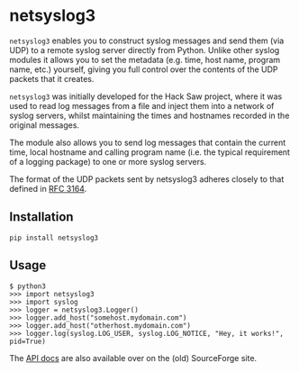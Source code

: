 # netsyslog3

`netsyslog3` enables you to construct syslog messages and send them (via
UDP) to a remote syslog server directly from Python. Unlike other
syslog modules it allows you to set the metadata (e.g. time, host
name, program name, etc.) yourself, giving you full control over the
contents of the UDP packets that it creates.

`netsyslog3` was initially developed for the Hack Saw project, where it
was used to read log messages from a file and inject them into a
network of syslog servers, whilst maintaining the times and hostnames
recorded in the original messages.

The module also allows you to send log messages that contain the
current time, local hostname and calling program name (i.e. the
typical requirement of a logging package) to one or more syslog
servers.

The format of the UDP packets sent by netsyslog3 adheres closely to
that defined in [RFC 3164](http://tools.ietf.org/html/rfc3164).

## Installation

    pip install netsyslog3

## Usage


    $ python3
    >>> import netsyslog3
    >>> import syslog
    >>> logger = netsyslog3.Logger()
    >>> logger.add_host("somehost.mydomain.com")
    >>> logger.add_host("otherhost.mydomain.com")
    >>> logger.log(syslog.LOG_USER, syslog.LOG_NOTICE, "Hey, it works!", pid=True)

The [API docs](http://hacksaw.sourceforge.net/netsyslog/doc/) are also available over on the (old) SourceForge site.
